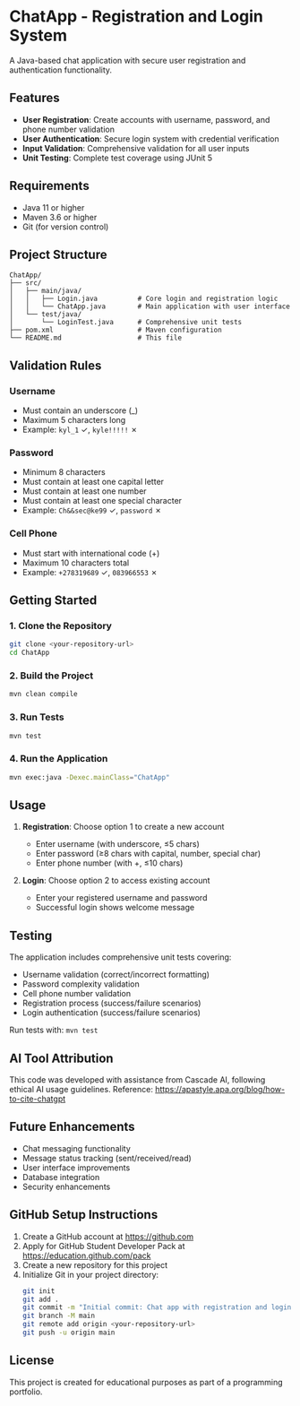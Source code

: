 # ChatApp - Registration and Login System

A Java-based chat application with secure user registration and authentication functionality.

## Features

- **User Registration**: Create accounts with username, password, and phone number validation
- **User Authentication**: Secure login system with credential verification
- **Input Validation**: Comprehensive validation for all user inputs
- **Unit Testing**: Complete test coverage using JUnit 5

## Requirements

- Java 11 or higher
- Maven 3.6 or higher
- Git (for version control)

## Project Structure

```
ChatApp/
├── src/
│   ├── main/java/
│   │   ├── Login.java          # Core login and registration logic
│   │   └── ChatApp.java        # Main application with user interface
│   └── test/java/
│       └── LoginTest.java      # Comprehensive unit tests
├── pom.xml                     # Maven configuration
└── README.md                   # This file
```

## Validation Rules

### Username
- Must contain an underscore (_)
- Maximum 5 characters long
- Example: `kyl_1` ✓, `kyle!!!!!` ✗

### Password
- Minimum 8 characters
- Must contain at least one capital letter
- Must contain at least one number
- Must contain at least one special character
- Example: `Ch&&sec@ke99` ✓, `password` ✗

### Cell Phone
- Must start with international code (+)
- Maximum 10 characters total
- Example: `+278319689` ✓, `083966553` ✗

## Getting Started

### 1. Clone the Repository
```bash
git clone <your-repository-url>
cd ChatApp
```

### 2. Build the Project
```bash
mvn clean compile
```

### 3. Run Tests
```bash
mvn test
```

### 4. Run the Application
```bash
mvn exec:java -Dexec.mainClass="ChatApp"
```

## Usage

1. **Registration**: Choose option 1 to create a new account
   - Enter username (with underscore, ≤5 chars)
   - Enter password (≥8 chars with capital, number, special char)
   - Enter phone number (with +, ≤10 chars)

2. **Login**: Choose option 2 to access existing account
   - Enter your registered username and password
   - Successful login shows welcome message

## Testing

The application includes comprehensive unit tests covering:

- Username validation (correct/incorrect formatting)
- Password complexity validation
- Cell phone number validation
- Registration process (success/failure scenarios)
- Login authentication (success/failure scenarios)

Run tests with: `mvn test`

## AI Tool Attribution

This code was developed with assistance from Cascade AI, following ethical AI usage guidelines.
Reference: https://apastyle.apa.org/blog/how-to-cite-chatgpt

## Future Enhancements

- Chat messaging functionality
- Message status tracking (sent/received/read)
- User interface improvements
- Database integration
- Security enhancements

## GitHub Setup Instructions

1. Create a GitHub account at https://github.com
2. Apply for GitHub Student Developer Pack at https://education.github.com/pack
3. Create a new repository for this project
4. Initialize Git in your project directory:
   ```bash
   git init
   git add .
   git commit -m "Initial commit: Chat app with registration and login"
   git branch -M main
   git remote add origin <your-repository-url>
   git push -u origin main
   ```

## License

This project is created for educational purposes as part of a programming portfolio.
